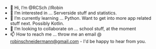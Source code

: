 - 👋 Hi, I’m @RCSch  //Robin
- 👀 I’m interested in ... Serverside stuff and statistics.
- 🌱 I’m currently learning ... Python. Want to get into more app related stuff next. Possibly Kotlin.
- 💞️ I’m looking to collaborate on ... school stuff, at the moment
- 📫 How to reach me ... throw me an email @ robinschneidermann@gmail.com - I'd be happy to hear from you.

<!---
RCSch/RCSch is a ✨ special ✨ repository because its `README.md` (this file) appears on your GitHub profile.
You can click the Preview link to take a look at your changes.
--->
